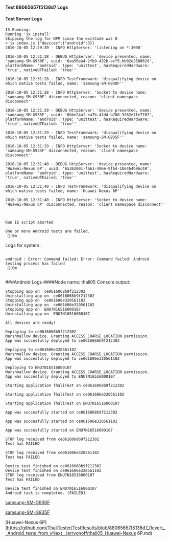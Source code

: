 #### Test 88065657f5138d7 Logs

#### Test Server Logs
```
IS Running:
Running 'jx install'
Skipping the log for NPM since the exitCode was 0
> jx index.js {"devices":{"android":3}}
2016-10-05 12:29:39 - INFO HttpServer: 'listening on *:3000'

2016-10-05 12:31:28 - DEBUG HttpServer: 'device presented, name: 'samsung-SM-G930F', uuid: '6aa56ea4-2fb9-432b-acf5-bb02e268862d', platformName: 'android', type: 'unittest', hasRequiredHardware: 'true', nativeUTFailed: 'true''

2016-10-05 12:31:28 - INFO TestFramework: 'disqualifying device on which native tests failed, name: 'samsung-SM-G930F''

2016-10-05 12:31:28 - INFO HttpServer: 'Socket to device name: 'samsung-SM-G930F' disconnected, reason: 'client namespace disconnect''

2016-10-05 12:31:29 - DEBUG HttpServer: 'device presented, name: 'samsung-SM-G935F', uuid: '6bbe24af-ea7b-41d4-b780-3262e7fe7707', platformName: 'android', type: 'unittest', hasRequiredHardware: 'true', nativeUTFailed: 'true''

2016-10-05 12:31:29 - INFO TestFramework: 'disqualifying device on which native tests failed, name: 'samsung-SM-G935F''

2016-10-05 12:31:29 - INFO HttpServer: 'Socket to device name: 'samsung-SM-G935F' disconnected, reason: 'client namespace disconnect''

2016-10-05 12:31:40 - DEBUG HttpServer: 'device presented, name: 'Huawei-Nexus 6P', uuid: '65362001-fa61-496e-9fb4-1b64b4b96c49', platformName: 'android', type: 'unittest', hasRequiredHardware: 'true', nativeUTFailed: 'true''

2016-10-05 12:31:40 - INFO TestFramework: 'disqualifying device on which native tests failed, name: 'Huawei-Nexus 6P''

2016-10-05 12:31:40 - INFO HttpServer: 'Socket to device name: 'Huawei-Nexus 6P' disconnected, reason: 'client namespace disconnect''


 
Run IS script aborted
 
One or more Android tests are failed.
 [0m

```


Logs for system : 
```

android : Error: Command failed: Error: Command failed: Android testing process has failed
 [0m


```
###Android Logs
####Node name: thali05
Console output:
```
Stopping app on  ce0616068b9f212302
Uninstalling app on  ce0616068b9f212302
Stopping app on  ce061606e320561102
Uninstalling app on  ce061606e320561102
Stopping app on  ENU7N16516000107
Uninstalling app on  ENU7N16516000107

All devices are ready!

Deploying to ce0616068b9f212302
Marshmallow device. Granting ACCESS_COARSE_LOCATION permission.
App was succesfully deployed to ce0616068b9f212302

Deploying to ce061606e320561102
Marshmallow device. Granting ACCESS_COARSE_LOCATION permission.
App was succesfully deployed to ce061606e320561102

Deploying to ENU7N16516000107
Marshmallow device. Granting ACCESS_COARSE_LOCATION permission.
App was succesfully deployed to ENU7N16516000107

Starting application ThaliTest on ce0616068b9f212302

Starting application ThaliTest on ce061606e320561102

Starting application ThaliTest on ENU7N16516000107

App was succesfully started on ce0616068b9f212302

App was succesfully started on ce061606e320561102

App was succesfully started on ENU7N16516000107

STOP log received from ce0616068b9f212302
Test has FAILED

STOP log received from ce061606e320561102
Test has FAILED

Device test finished on ce0616068b9f212302 
Device test finished on ce061606e320561102 
STOP log received from ENU7N16516000107
Test has FAILED

Device test finished on ENU7N16516000107 
Android task is completed. [FAILED]
```
[samsung-SM-G930F](https://github.com/ThaliTester/TestResults/blob/88065657f5138d7_Revert__Android_tests_from_vNext__larryonoff/thali05_samsung-SM-G930F.md)

[samsung-SM-G935F](https://github.com/ThaliTester/TestResults/blob/88065657f5138d7_Revert__Android_tests_from_vNext__larryonoff/thali05_samsung-SM-G935F.md)

[Huawei-Nexus 6P](https://github.com/ThaliTester/TestResults/blob/88065657f5138d7_Revert__Android_tests_from_vNext__larryonoff/thali05_Huawei-Nexus 6P.md)




